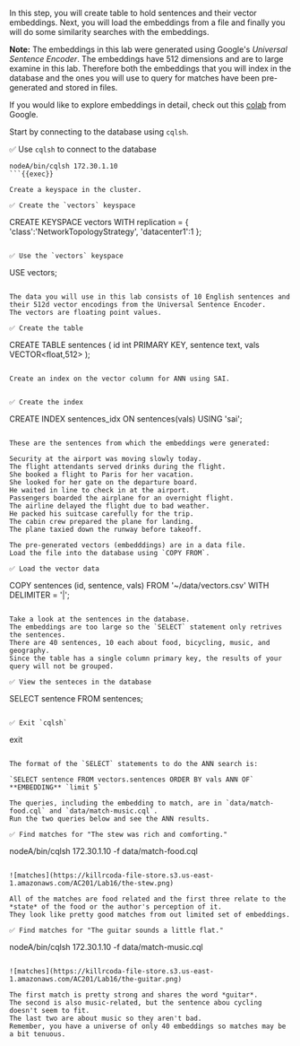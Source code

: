 In this step, you will create table to hold sentences and their vector embeddings.
Next, you will load the embeddings from a file and finally you will do some similarity searches with the embeddings.

**Note:** The embeddings in this lab were generated using Google's *Universal Sentence Encoder*. 
The embeddings have 512 dimensions and are to large examine in this lab.
Therefore both the embeddings that you will index in the database and the ones you will use to query for matches have been pre-generated and stored in files.

If you would like to explore embeddings in detail, check out this 
[colab](https://colab.research.google.com/github/tensorflow/docs/blob/master/site/en/hub/tutorials/semantic_similarity_with_tf_hub_universal_encoder.ipynb#scrollTo=zwty8Z6mAkdV)
from Google.

Start by connecting to the database using `cqlsh`.

✅ Use `cqlsh` to connect to the database
```
nodeA/bin/cqlsh 172.30.1.10
```{{exec}}

Create a keyspace in the cluster.

✅ Create the `vectors` keyspace
```
CREATE KEYSPACE vectors WITH replication = {
  'class':'NetworkTopologyStrategy',
  'datacenter1':1
};
```{{exec}}

✅ Use the `vectors` keyspace
```
USE vectors;
```{{exec}}

The data you will use in this lab consists of 10 English sentences and their 512d vector encodings from the Universal Sentence Encoder. 
The vectors are floating point values.

✅ Create the table
```
CREATE TABLE sentences (
    id int PRIMARY KEY,
    sentence text,
    vals VECTOR<float,512>
);
```{{exec}}

Create an index on the vector column for ANN using SAI. 


✅ Create the index
```
CREATE INDEX sentences_idx 
  ON sentences(vals) USING 'sai';
```{{exec}}

These are the sentences from which the embeddings were generated:

Security at the airport was moving slowly today.  
The flight attendants served drinks during the flight.  
She booked a flight to Paris for her vacation.  
She looked for her gate on the departure board.  
He waited in line to check in at the airport.  
Passengers boarded the airplane for an overnight flight.  
The airline delayed the flight due to bad weather.  
He packed his suitcase carefully for the trip.  
The cabin crew prepared the plane for landing.  
The plane taxied down the runway before takeoff.  

The pre-generated vectors (embedddings) are in a data file.
Load the file into the database using `COPY FROM`.

✅ Load the vector data
```
COPY sentences (id, sentence, vals)
  FROM '~/data/vectors.csv' WITH DELIMITER = '|';
```{{exec}}

Take a look at the sentences in the database.
The embeddings are too large so the `SELECT` statement only retrives the sentences.
There are 40 sentences, 10 each about food, bicycling, music, and geography.
Since the table has a single column primary key, the results of your query will not be grouped.

✅ View the senteces in the database
```
SELECT sentence FROM sentences;
```{{exec}}

✅ Exit `cqlsh`
```
exit
```{{exec}}

The format of the `SELECT` statements to do the ANN search is:

`SELECT sentence FROM vectors.sentences ORDER BY vals ANN OF` **EMBEDDING** `limit 5`

The queries, including the embedding to match, are in `data/match-food.cql` and `data/match-music.cql`.
Run the two queries below and see the ANN results.

✅ Find matches for "The stew was rich and comforting."
```
nodeA/bin/cqlsh 172.30.1.10 -f data/match-food.cql
```{{exec}}

![matches](https://killrcoda-file-store.s3.us-east-1.amazonaws.com/AC201/Lab16/the-stew.png)

All of the matches are food related and the first three relate to the *state* of the food or the author's perception of it. 
They look like pretty good matches from out limited set of embeddings.

✅ Find matches for "The guitar sounds a little flat." 
```
nodeA/bin/cqlsh 172.30.1.10 -f data/match-music.cql
```{{exec}}

![matches](https://killrcoda-file-store.s3.us-east-1.amazonaws.com/AC201/Lab16/the-guitar.png)

The first match is pretty strong and shares the word *guitar*.
The second is also music-related, but the sentence abou cycling doesn't seem to fit.
The last two are about music so they aren't bad.
Remember, you have a universe of only 40 embeddings so matches may be a bit tenuous.